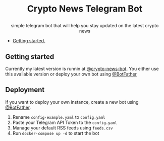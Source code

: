 # <p align="center"> Crypto News Telegram Bot

<p align="center"> simple telegram bot that will help you stay updated on the latest crypto news 

* [Getting started.](#getting-started)



## Getting started
Currently my latest version is runnin at [@crypto-news-bot](https://t.me/crypstream_bot). You either use this available version or deploy your own bot using [@BotFather](https://t.me/BotFather)

## Deployment 
If you want to deploy your own instance, create a new bot using [@BotFather](https://t.me/BotFather). 
1. Rename `config-example.yaml` to `config.yaml`
2. Paste your Telegram API Token to the `config.yaml`
3. Manage your default RSS feeds using `feeds.csv` 
4. Run `docker-compose up -d` to start the bot